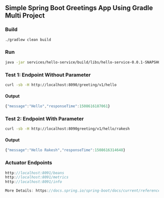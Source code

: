 ## Simple Spring Boot Greetings App Using Gradle Multi Project

### Build
```sh
./gradlew clean build
```
### Run
```sh
java -jar services/hello-service/build/libs/hello-service-0.0.1-SNAPSHOT.jar
```
### Test 1: Endpoint Without Parameter
```sh
curl -sb -H http://localhost:8090/greeting/v1/hello 
```
#### Output
```javascript
{"message":"Hello","responseTime":1508616187061}
```
### Test 2: Endpoint With Parameter
```sh
curl -sb -H http://localhost:8090greeting/v1/hello/rakesh 
```
#### Output
```javascript
{"message":"Hello Rakesh","responseTime":1508616314648}
```


### Actuator Endpoints
```javascript
http://localhost:8091/beans
http://localhost:8091/metrics
http://localhost:8091/info

More Details: https://docs.spring.io/spring-boot/docs/current/reference/html/production-ready-endpoints.html
```

